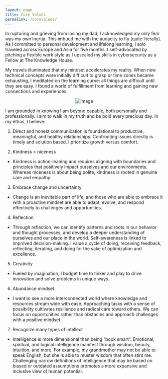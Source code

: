 ```yaml
---
layout: page
title: Core Values
permalink: /Corevalues/
---
```

<!-- Google tag (gtag.js) -->
<script async src="https://www.googletagmanager.com/gtag/js?id=G-TW6FHV3YL9"></script>
<script>
  window.dataLayer = window.dataLayer || [];
  function gtag(){dataLayer.push(arguments);}
  gtag('js', new Date());

  gtag('config', 'G-TW6FHV3YL9');
</script>



 


In rupturing and grieving from losing my dad, I acknowledged my only fear was my own inertia. This imbued me with the audacity to fly (quite literally). As I committed to personal development and lifelong learning, I solo traveled across Europe and Asia for five months. I self-advocated by pitching a flexible work style as I upscaled my skills in cybersecurity as a Fellow at The Knowledge House. 

My travels illuminated that my mindset accelerates my reality. When new technical concepts were initially difficult to grasp or time zones became exhausting, I meditated on the learning curve: all things are difficult until they are easy. I found a world of fulfillment from learning and gaining new connections and experiences. 

<p align="center">
  <img src="https://github.com/nancyuddin/nancyuddin/assets/119987538/0d43cffb-90ba-4105-b665-ea6a3c2e52a3" alt="Image">
</p>


I am grounded in knowing I am beyond capable, both personally and professionally. I aim to walk in my truth and be bold every precious day. In my ethos, I believe:


1. Direct and honest communication is foundational to productive, meaningful, and healthy relationships. Confronting issues directly is timely and solution based. I prioritize growth versus comfort. 

2. Kindness > niceness 
- Kindness is action-leaning and requires aligning with boundaries and principles that positively impact ourselves and our environments. Whereas niceness is about being polite, kindness is rooted in genuine care and empathy.
3. Embrace change and uncertainty 
- Change is an inevitable part of life, and those who are able to embrace it with a proactive mindset are able to adapt, evolve, and respond effectively to challenges and opportunities.
4. Reflection 
 - Through reflection, we can identify patterns and roots in our behavior and thought processes, and develop a deeper understanding of ourselves and our place in the world. Self-awareness is linked to improved decision-making. I value a cycle of doing, receiving feedback, reflecting, iterating, and doing for the sake of optimization and excellence. 
5. Creativity
 - Fueled by imagination, I budget time to tinker and play to drive innovation and solve problems in unique ways.
6. Abundance mindset
- I want to see a more interconnected world where knowledge and resources stream wide with ease. Approaching tasks with a sense of possibility cultivates resilience and radical care toward others. We can focus on opportunities rather than obstacles and approach challenges with a positive mindset. 
7. Recognize many types of intellect 
- Intelligence is more dimensional than being “book smart”. Emotional, spiritual, and logical intelligence manifest through wisdom, beauty, intuition, and more. For example, my grandmother may not be able to speak English, but she is able to muster wisdom that often stirs me. Challenging narrow definitions of intelligence that may be based on biased or outdated assumptions promotes a more expansive and inclusive view of human potential. 







